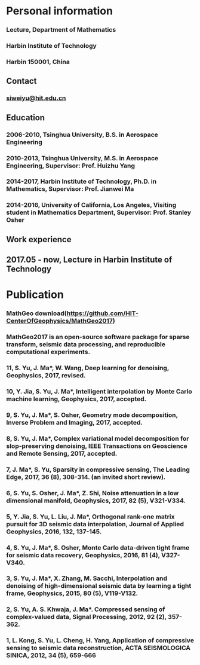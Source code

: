# Personal information

### Lecture, Department of Mathematics

### Harbin Institute of Technology

### Harbin 150001, China

## Contact

### siweiyu@hit.edu.cn

## Education

### 2006-2010, Tsinghua University, B.S. in Aerospace Engineering

### 2010-2013, Tsinghua University, M.S. in Aerospace Engineering, Supervisor: Prof. Huizhu Yang

### 2014-2017, Harbin Institute of Technology, Ph.D. in Mathematics, Supervisor: Prof. Jianwei Ma

### 2014-2016, University of California, Los Angeles, Visiting student in Mathematics Department, Supervisor: Prof. Stanley Osher

## Work experience

## 2017.05 - now, Lecture in Harbin Institute of Technology

# Publication

### MathGeo download(https://github.com/HIT-CenterOfGeophysics/MathGeo2017) 

### MathGeo2017 is an open-source software package for sparse transform, seismic data processing, and reproducible computational experiments.

### 11, S. Yu, J. Ma*, W. Wang, Deep learning for denoising, Geophysics, 2017, revised.

### 10, Y. Jia, S. Yu, J. Ma*, Intelligent interpolation by Monte Carlo machine learning, Geophysics, 2017, accepted.

### 9, S. Yu, J. Ma*, S. Osher, Geometry mode decomposition, Inverse Problem and Imaging, 2017, accepted.

### 8, S. Yu, J. Ma*, Complex variational model decomposition for slop-preserving denoising, IEEE Transactions on Geoscience and Remote Sensing, 2017, accepted.

### 7, J. Ma*, S. Yu, Sparsity in compressive sensing, The Leading Edge, 2017, 36 (8), 308-314. (an invited short review).

### 6, S. Yu, S. Osher, J. Ma*, Z. Shi, Noise attenuation in a low dimensional manifold, Geophysics, 2017, 82 (5), V321-V334.

### 5, Y. Jia, S. Yu, L. Liu, J. Ma*, Orthogonal rank-one matrix pursuit for 3D seismic data interpolation, Journal of Applied Geophysics, 2016, 132, 137-145.

### 4, S. Yu, J. Ma*, S. Osher, Monte Carlo data-driven tight frame for seismic data recovery, Geophysics, 2016, 81 (4),  V327-V340.

### 3, S. Yu, J. Ma*, X. Zhang, M. Sacchi, Interpolation and denoising of high-dimensional seismic data by learning a tight frame, Geophysics, 2015, 80 (5), V119-V132. 

### 2, S. Yu, A. S. Khwaja, J. Ma*. Compressed sensing of complex-valued data, Signal Processing, 2012, 92 (2), 357-362.

### 1, L. Kong, S. Yu, L. Cheng, H. Yang, Application of compressive sensing to seismic data reconstruction, ACTA SEISMOLOGICA SINICA, 2012, 34 (5), 659-666
